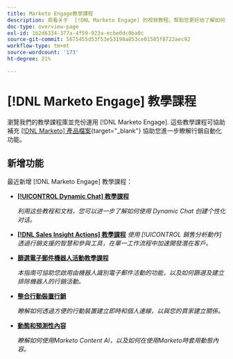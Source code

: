 ```yaml
---
title: Marketo Engage教學課程
description: 观看关于  [!DNL Marketo Engage] 的视频教程。帮助您更好地了解如何使用营销自动化等功能。
doc-type: overview-page
exl-id: 1b2d6334-377a-4f59-923a-ecbe0dc0ba0c
source-git-commit: 5675455d53f53e53198a853ce01585f8722aec92
workflow-type: tm+mt
source-wordcount: '173'
ht-degree: 21%

---
```


# [!DNL Marketo Engage] 教學課程

瀏覽我們的教學課程庫並充份運用 [!DNL Marketo Engage]. 這些教學課程可協助補充 [[!DNL Marketo] 產品檔案](https://experienceleague.adobe.com/docs/marketo/using/home.html){target="_blank"} 協助您進一步瞭解行銷自動化功能。

<div id="whats-new-section">

## 新增功能

最近新增 [!DNL Marketo Engage] 教學課程：

* **[[!UICONTROL Dynamic Chat]  教學課程](/help/dynamic-chat/dynamic-chat-overview.md)**

   _利用这些教程和文档，您可以进一步了解如何使用 Dynamic Chat 创建个性化对话。_

* **[[!DNL Sales Insight Actions] 教學課程](/help/sales-insight-actions/overview.md)**
   _使用 [!UICONTROL 銷售分析動作] 透過行銷支援的智慧和參與工具，在單一工作流程中加速開發潛在客戶。_

* **[篩選電子郵件機器人活動教學課程](/help/filtering-email-bot-activities/setup.md)**

   _本指南可協助您啟用由機器人識別電子郵件活動的功能，以及如何篩選及建立排除機器人的行銷活動。_

* **[整合行動裝置行銷](/help/cross-channel-marketing/mobile-marketing-learn.md)**

   _瞭解如何透過方便的行動裝置建立即時和個人連線，以與您的買家建立關係。_

* **[動態和預測性內容](/help/email-marketing/dynamic-and-predictive-content-learn.md)**

   _瞭解如何使用Marketo Content AI，以及如何在使用Marketo時套用動態內容。_

</div>
<div id="recs-overview-body-1"></div>
<div id="recs-overview-body-2"></div>
<div id="recs-overview-body-3"></div>
<div id="recs-overview-body-4"></div>
<div id="recs-overview-body-5"></div>
<div id="recs-overview-body-6"></div>
